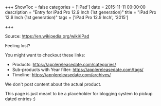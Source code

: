 +++
ShowToc = false
categories = ['iPad']
date = 2015-11-11 00:00:00
description = "Entry for iPad Pro 12.9 Inch (1st generation)"
title = "iPad Pro 12.9 Inch (1st generation)"
tags = ['iPad Pro 12.9 Inch', '2015']

+++

Source: https://en.wikipedia.org/wiki/IPad

Feeling lost?

You might want to checkout these links:
- Products: https://applereleasedate.com/categories/
- Sub-products with Year filter: https://applereleasedate.com/tags/
- Timeline: https://applereleasedate.com/archives/

We don't post content about the actual product. 



This page is just meant to be a placeholder for blogging system to pickup dated entries :)


